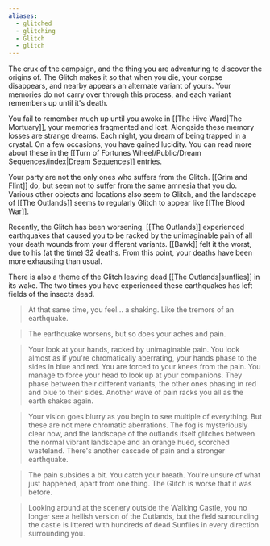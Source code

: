 ```yaml
---
aliases:
  - glitched
  - glitching
  - Glitch
  - glitch
---
```

The crux of the campaign, and the thing you are adventuring to discover the origins of. The Glitch makes it so that when you die, your corpse disappears, and nearby appears an alternate variant of yours. Your memories do not carry over through this process, and each variant remembers up until it's death.

You fail to remember much up until you awoke in [[The Hive Ward|The Mortuary]], your memories fragmented and lost. Alongside these memory losses are strange dreams. Each night, you dream of being trapped in a crystal. On a few occasions, you have gained lucidity. You can read more about these in the [[Turn of Fortunes Wheel/Public/Dream Sequences/index|Dream Sequences]] entries.

Your party are not the only ones who suffers from the Glitch. [[Grim and Flint]] do, but seem not to suffer from the same amnesia that you do. Various other objects and locations also seem to Glitch, and the landscape of [[The Outlands]] seems to regularly Glitch to appear like [[The Blood War]].

Recently, the Glitch has been worsening. [[The Outlands]] experienced earthquakes that caused you to be racked by the unimaginable pain of all your death wounds from your different variants. [[Bawk]] felt it the worst, due to his (at the time) 32 deaths. From this point, your deaths have been more exhausting than usual. 

There is also a theme of the Glitch leaving dead [[The Outlands|sunflies]] in its wake. The two times you have experienced these earthquakes has left fields of the insects dead.

> At that same time, you feel... a shaking. Like the tremors of an earthquake.

> The earthquake worsens, but so does your aches and pain.

> Your look at your hands, racked by unimaginable pain. You look almost as if you're chromatically aberrating, your hands phase to the sides in blue and red. You are forced to your knees from the pain. You manage to force your head to look up at your companions. They phase between their different variants, the other ones phasing in red and blue to their sides. Another wave of pain racks you all as the earth shakes again.

> Your vision goes blurry as you begin to see multiple of everything. But these are not mere chromatic aberrations. The fog is mysteriously clear now, and the landscape of the outlands itself glitches between the normal vibrant landscape and an orange hued, scorched wasteland. There's another cascade of pain and a stronger earthquake.

> The pain subsides a bit. You catch your breath. You're unsure of what just happened, apart from one thing. The Glitch is worse that it was before.

> Looking around at the scenery outside the Walking Castle, you no longer see a hellish version of the Outlands, but the field surrounding the castle is littered with hundreds of dead Sunflies in every direction surrounding you.